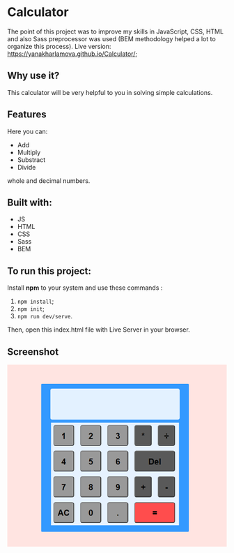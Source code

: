 # Calculator
The point of this project was to improve my skills in JavaScript, CSS, HTML and also Sass preprocessor was used (BEM methodology helped a lot to organize this process).
Live version: https://yanakharlamova.github.io/Calculator/;
## Why use it?
This calculator will be very helpful to you in solving simple calculations.
## Features
Here you can:
* Add
* Multiply
* Substract
* Divide

whole and decimal numbers.
## Built with:
* JS
* HTML
* CSS
* Sass
* BEM
## To run this project:
Install **npm** to your system and use these commands : 
1. `npm install`;
2. `npm init`;
2. `npm run dev/serve`.

Then, open this index.html file with Live Server in your browser.
## Screenshot
![](screenshot/myCalculator.PNG)
